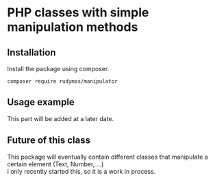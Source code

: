 # PHP classes with simple manipulation methods

## Installation
Install the package using composer.
```
composer require rudymas/manipulator
```

## Usage example
This part will be added at a later date.

## Future of this class
This package will eventually contain different classes that manipulate a certain element (Text, Number, ...)  
I only recently started this, so it is a work in process. 